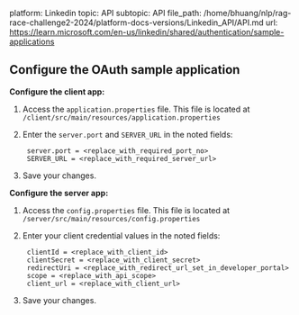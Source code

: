 platform: Linkedin
topic: API
subtopic: API
file_path: /home/bhuang/nlp/rag-race-challenge2-2024/platform-docs-versions/Linkedin_API/API.md
url: https://learn.microsoft.com/en-us/linkedin/shared/authentication/sample-applications

## Configure the OAuth sample application

**Configure the client app:**

1. Access the `application.properties` file. This file is located at `/client/src/main/resources/application.properties`
    
2. Enter the `server.port` and `SERVER_URL` in the noted fields:
    
        server.port = <replace_with_required_port_no>
        SERVER_URL = <replace_with_required_server_url>
        
    
3. Save your changes.
    

**Configure the server app:**

1. Access the `config.properties` file. This file is located at `/server/src/main/resources/config.properties`
    
2. Enter your client credential values in the noted fields:
    
        clientId = <replace_with_client_id>
        clientSecret = <replace_with_client_secret>
        redirectUri = <replace_with_redirect_url_set_in_developer_portal>
        scope = <replace_with_api_scope> 
        client_url = <replace_with_client_url>
        
    
3. Save your changes.